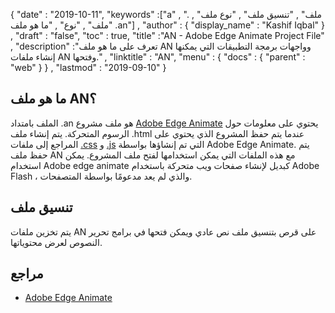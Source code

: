 {
  "date" : "2019-10-11",
  "keywords" :["a" , ". ملف" , "تنسيق ملف" , "نوع ملف" , "ملف" , "نوع" , "ما هو ملف .an"] ,
  "author" : {
    "display_name" : "Kashif Iqbal"
} ,
  "draft" : "false",
  "toc" : true,
  "title" :"AN - Adobe Edge Animate Project File" ,
  "description" :"تعرف على ما هو ملف AN وواجهات برمجة التطبيقات التي يمكنها إنشاء ملفات AN وفتحها." ,
  "linktitle" : "AN",
  "menu" : {
    "docs" : {
      "parent" : "web"
}
} ,
  "lastmod" : "2019-09-10"
}

## ما هو ملف AN؟

الملف بامتداد .an هو ملف مشروع [Adobe Edge Animate](https://www.adobe.com/products/animate.html) يحتوي على معلومات حول الرسوم المتحركة. يتم إنشاء ملف .html عندما يتم حفظ المشروع الذي يحتوي على المراجع إلى ملفات [.css](/ar/web/css/) و [.js](/ar/web/js/) التي تم إنشاؤها بواسطة Adobe Edge Animate. يتم حفظ ملف AN مع هذه الملفات التي يمكن استخدامها لفتح ملف المشروع. يمكن استخدام Adobe edge animate كبديل لإنشاء صفحات ويب متحركة باستخدام Adobe Flash ، والذي لم يعد مدعومًا بواسطة المتصفحات.

## تنسيق ملف

يتم تخزين ملفات AN على قرص بتنسيق ملف نص عادي ويمكن فتحها في برامج تحرير النصوص لعرض محتوياتها.

## مراجع

* [Adobe Edge Animate](https://www.adobe.com/products/animate.html)

